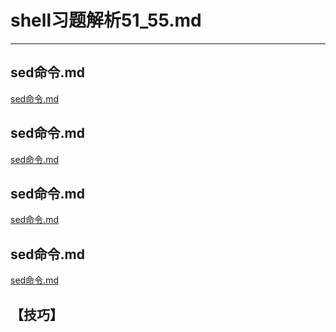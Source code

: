 # shell习题解析51_55.md
---  
## sed命令.md
[sed命令.md](sed命令.md)  
## sed命令.md
[sed命令.md](sed命令.md)  
## sed命令.md
[sed命令.md](sed命令.md)  
## sed命令.md
[sed命令.md](sed命令.md)  



## 【技巧】  
